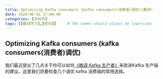 ```yaml
---
title: Optimizing Kafka consumers (kafka consumers(消费者)调优)(翻译)
date: 2020-06-01 17:00:00
categories: [中间件]
tags: [[翻译学习],[挖坑]]     # TAG names should always be lowercase
---
```

## Optimizing Kafka consumers (kafka consumers(消费者)调优)

我们最近提出了几点关于你可以如何[《微调 Kafka 生产者》](https://strimzi.io/blog/2020/10/15/producer-tuning/)来改进Kafka 生产端的建议。这里我们将要检查几个调优 kafka 消费端的常用选择。

